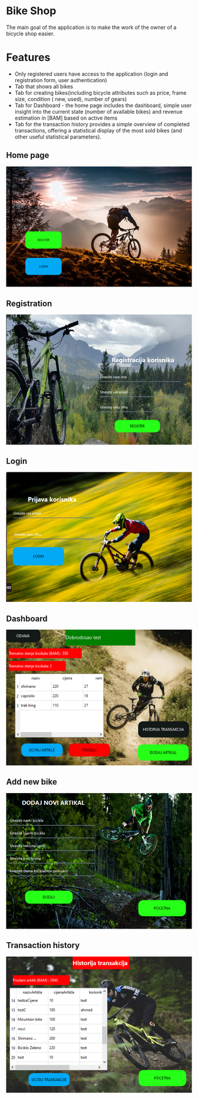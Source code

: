 
# Bike Shop

The main goal of the application is to make the work of the owner of a bicycle shop easier.


# Features

- Only registered users have access to the application (login and registration form, user authentication)
- Tab that shows all bikes
- Tab for creating bikes(including bicycle attributes such as price, frame size, condition ( new, used), number of gears)  
- Tab for Dashboard - the home page includes the dashboard, simple user insight into the current state (number of available bikes) and revenue estimation in [BAM] based on active items
- Tab for the transaction history provides a simple overview of completed transactions, offering a statistical display of the most sold bikes (and other useful statistical parameters).
## Home page
![pocetnastranica](Screenshots/pocetnastranica.png)
## Registration
![Registracija](Screenshots/register.png)
## Login
![Login](Screenshots/login.png)
## Dashboard
![Dashboard](Screenshots/dashboard.png)
## Add new bike
![Dodaj artikal](Screenshots/dodajartikal.png)
## Transaction history
![Historija transakcija](Screenshots/transakcije.png)
